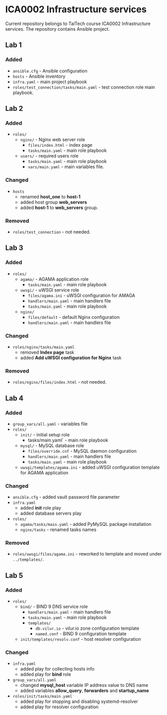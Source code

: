 # ICA0002 Infrastructure services
Current repository belongs to TalTech course ICA0002 Infrastructure services. The repository contains Ansible project.

## Lab 1
### Added
- `ansible.cfg` - Ansible configuration
- `hosts` - Ansible inventory
- `infra.yaml` - main project playbook
- `roles/test_connection/tasks/main.yaml` - test connection role main playbook.

## Lab 2
### Added
- `roles/`
  - `nginx/` - Nginx web server role
    - `files/index.html` - index page
    - `tasks/main.yaml` - main role playbook
  - `users/` - required users role
    - `tasks/main.yaml` - main role playbook
    - `vars/main.yaml` - main variables file.

### Changed
- `hosts`
  - renamed **host_one** to **host-1**
  - added host group **web_servers**
  - added **host-1** to **web_servers** group.

### Removed
- `roles/test_connection` - not needed.

## Lab 3
### Added
- `roles/`
  - `agama/` - AGAMA application role
    - `tasks/main.yaml` - main role playbook
  - `uwsgi/` - uWSGI service role
    - `files/agama.ini` - uWSGI configuration for AMAGA
    - `handlers/main.yaml` - main handlers file
    - `tasks/main.yaml` - main role playbook
  - `nginx/`
    - `files/default` - default Nginx configuration
    - `handlers/main.yaml` - main handlers file

### Changed
 - `roles/nginx/tasks/main.yaml`
   - removed **Index page** task
   - added **Add uWSGI configuration for Nginx** task

### Removed
- `roles/nginx/files/index.html` - not needed.

## Lab 4
### Added
- `group_vars/all.yaml` - variables file
- `roles/`
  - `init/` - initial setup role
    - tasks/main.yaml` - main role playbook
  - `mysql/` - MySQL database role
    - `files/override.cnf` - MySQL daemon configuration
    - `handlers/main.yaml` - main handlers file
    - `tasks/main.yaml` - main role playbook
  - `uwsgi/templates/agama.ini` - added uWSGI configuration template for AGAMA application

### Changed
- `ansible.cfg` - added vault password file parameter
- `infra.yaml`
  - added **init** role play
  - added database servers play
- `roles/`
  - `agama/tasks/main.yaml` - added PyMySQL package installation
  - `nginx/tasks` - renamed tasks names

### Removed
- `roles/uwsgi/files/agama.ini` - reworked to template and moved under `../templates/`.

## Lab 5
### Added
- `roles/`
  - `bind/` - BIND 9 DNS service role
    - `handlers/main.yaml` - main handlers file
    - `tasks/main.yaml` - main role playbook
    - `templates/`
      - `db.vilur.io` - vilur.io zone configuration template
      - `named.conf` - BIND 9 configuration template
  - `init/templates/resolv.conf` - host resolver configuration

### Changed
- `infra.yaml`
  - added play for collecting hosts info
  - added play for **bind** role
- `group_vars/all.yaml`
  - changed **mysql_host** variable IP address value to DNS name
  - added variables **allow_query**, **forwarders** and **startup_name**
- `roles/init/tasks/main.yaml`
  - added play for stopping and disabling systemd-resolver
  - added play for resolver configuration
